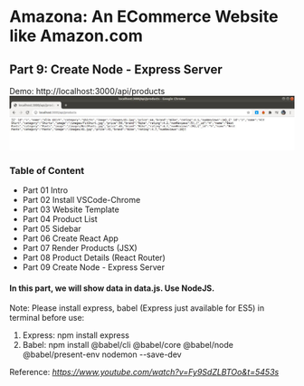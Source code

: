 # Amazona: An ECommerce Website like Amazon.com
## Part 9: Create Node - Express Server
Demo: http://localhost:3000/api/products
<img src="image/localhost3000.jpg">

### Table of Content

 - Part 01 Intro
 - Part 02 Install VSCode-Chrome
 - Part 03 Website Template
 - Part 04 Product List
 - Part 05 Sidebar
 - Part 06 Create React App
 - Part 07 Render Products (JSX)
 - Part 08 Product Details (React Router)
 - Part 09 Create Node - Express Server

#### In this part, we will show data in data.js. Use NodeJS.
Note: Please install express, babel (Express just available for ES5) in terminal before use:
1. Express: npm install express
2. Babel: npm install @babel/cli @babel/core @babel/node @babel/present-env nodemon --save-dev
  
Reference: *https://www.youtube.com/watch?v=Fy9SdZLBTOo&t=5453s*